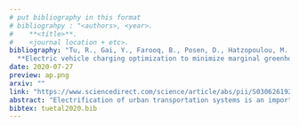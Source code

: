 ```yaml
---
# put bibliography in this format
# bibliograhpy : "<authors>, <year>.
#    **<title>**.
#    <journal location + etc>.
bibliography: "Tu, R., Gai, Y., Farooq, B., Posen, D., Hatzopoulou, M. 2020.
  **Electric vehicle charging optimization to minimize marginal greenhouse gas emissions from power generation**. Applied Energy." # surround Title with **<title>**
date: 2020-07-27
preview: ap.png
arxiv: ""
link: "https://www.sciencedirect.com/science/article/abs/pii/S0306261920310291"
abstract: "Electrification of urban transportation systems is an important path towards achieving low carbon transportation and meeting climate commitments. Despite zero on-road greenhouse gas emissions, the upstream emissions from electricity generation cannot be ignored. In this study, a heuristic algorithm was designed to optimize regional electric vehicle charging schedules with the objective of minimizing greenhouse gas emissions from electricity generation. Our study is set in the Greater Toronto and Hamilton Area. Emissions from the charging demand are estimated by a marginal emission model calibrated with historical data for Ontario electricity generation. The results illustrate that the optimized plan can reduce greenhouse gas emissions by around 97% compared to a base case, where vehicles are powered by gasoline. Four other charging scenarios (home, out of home, after trip, and after 3am) that do not entail optimization were also investigated and compared with the optimized plan. The scenario where charging is only allowed after 3am generates the lowest emissions among all four scenarios but its emissions are 50% higher than the optimized scenario. Charging at the end of each trip was observed to generate the highest emissions. Locations serving the most charging events, and the number of non-residential charging plugs were also evaluated. The home location serves most charging events, followed by workplace. The optimized plan requires the second highest number of public charging plugs. This implies a trade-off between greenhouse gas emissions associated with vehicle charging and investments in electric vehicle charging infrastructure."
bibtex: tuetal2020.bib
---
```

